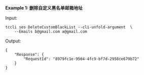 **Example 1: 删除自定义黑名单邮箱地址**



Input: 

```
tccli ses DeleteCustomBlackList --cli-unfold-argument  \
    --Emails b@gmail.com a@gmail.com
```

Output: 
```
{
    "Response": {
        "RequestId": "8979fc1e-9564-4fc9-bf7d-2958ce679b72"
    }
}
```

